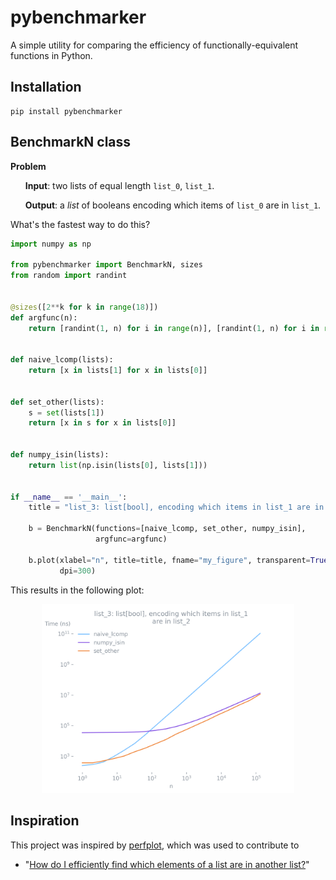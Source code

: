 # pybenchmarker
A simple utility for comparing the efficiency of functionally-equivalent
functions in Python.

## Installation
```
pip install pybenchmarker
```

## BenchmarkN class
**Problem**

<ul>

**Input**: two lists of equal length ``list_0``, ``list_1``.

**Output**: a *list* of booleans encoding which items of ``list_0`` are in
``list_1``.

</ul>

What's the fastest way to do this?
```Python
import numpy as np

from pybenchmarker import BenchmarkN, sizes
from random import randint


@sizes([2**k for k in range(18)])
def argfunc(n):
    return [randint(1, n) for i in range(n)], [randint(1, n) for i in range(n)]


def naive_lcomp(lists):
    return [x in lists[1] for x in lists[0]]


def set_other(lists):
    s = set(lists[1])
    return [x in s for x in lists[0]]


def numpy_isin(lists):
    return list(np.isin(lists[0], lists[1]))


if __name__ == '__main__':
    title = "list_3: list[bool], encoding which items in list_1 are in list_2"

    b = BenchmarkN(functions=[naive_lcomp, set_other, numpy_isin],
                   argfunc=argfunc)

    b.plot(xlabel="n", title=title, fname="my_figure", transparent=True,
           dpi=300)
```
This results in the following plot:

<!--Apparently, GitHub sanitizes inline styles, but the deprecated align
    attribute works.-->
<div align="center">
    <img src="https://github.com/OTheDev/pybenchmarker/raw/main/images/example.png"
         width="80%" height="80%">
</div>

## Inspiration
This project was inspired by [perfplot](https://github.com/nschloe/perfplot),
which was used to contribute to

- "[How do I efficiently find which elements of a list are in another list?](https://stackoverflow.com/questions/71990420/how-do-i-efficiently-find-which-elements-of-a-list-are-in-another-list)"
